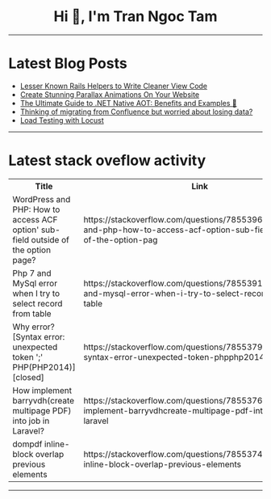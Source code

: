 <h1 align="center">Hi 👋, I'm Tran Ngoc Tam</h1>

---

# Latest Blog Posts 
<!-- BLOG-POST-LIST:START -->
- [Lesser Known Rails Helpers to Write Cleaner View Code](https://dev.to/railsdesigner/lesser-known-rails-helpers-to-write-cleaner-view-code-5d3n)
- [Create Stunning Parallax Animations On Your Website](https://dev.to/keploy/create-stunning-parallax-animations-on-your-website-1clc)
- [The Ultimate Guide to .NET Native AOT: Benefits and Examples 🤫](https://dev.to/bytehide/the-ultimate-guide-to-net-native-aot-benefits-and-examples-pg4)
- [Thinking of migrating from Confluence but worried about losing data?](https://dev.to/lorina_b/thinking-of-migrating-from-confluence-but-worried-about-losing-data-1gpc)
- [Load Testing with Locust](https://dev.to/ajt2/load-testing-with-locust-4h1p)
<!-- BLOG-POST-LIST:END -->

---

# Latest stack oveflow activity
<table>
  <tr><th>Title</th><th>Link</th></tr>
  <!-- STACKOVERFLOW:START --><tr><td>WordPress and PHP: How to access ACF option&#39; sub-field outside of the option page?</td><td>https://stackoverflow.com/questions/78553965/wordpress-and-php-how-to-access-acf-option-sub-field-outside-of-the-option-pag</td></tr><tr><td>Php 7 and MySql error when I try to select record from table</td><td>https://stackoverflow.com/questions/78553911/php-7-and-mysql-error-when-i-try-to-select-record-from-table</td></tr><tr><td>Why error? [Syntax error: unexpected token &#39;;&#39; PHP&lpar;PHP2014&rpar;] [closed]</td><td>https://stackoverflow.com/questions/78553792/why-error-syntax-error-unexpected-token-phpphp2014</td></tr><tr><td>How implement barryvdh&lpar;create multipage PDF&rpar; into job in Laravel?</td><td>https://stackoverflow.com/questions/78553763/how-implement-barryvdhcreate-multipage-pdf-into-job-in-laravel</td></tr><tr><td>dompdf inline-block overlap previous elements</td><td>https://stackoverflow.com/questions/78553740/dompdf-inline-block-overlap-previous-elements</td></tr><!-- STACKOVERFLOW:END -->
</table>

---


